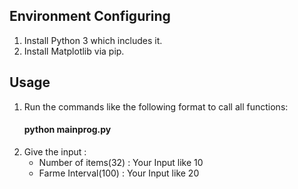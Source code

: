 ## Environment Configuring 
1. Install Python 3 which includes it.
2. Install Matplotlib via pip.

## Usage 
1. Run the commands like the following format to call all functions:
	#### python mainprog.py
2. Give the input :
	* Number of items(32) : Your Input like 10
	* Farme Interval(100) : Your Input like 20
